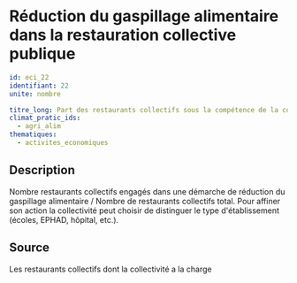 # Réduction du gaspillage alimentaire dans la restauration collective publique
```yaml
id: eci_22
identifiant: 22
unite: nombre

titre_long: Part des restaurants collectifs sous la compétence de la collectivité engagée dans une démarche de réduction du gaspillage alimentaire (%)
climat_pratic_ids:
  - agri_alim
thematiques:
  - activites_economiques
```
## Description
Nombre restaurants collectifs engagés dans une démarche de réduction du gaspillage alimentaire / Nombre de restaurants collectifs total. Pour affiner son action la collectivité peut choisir de distinguer le type d'établissement (écoles, EPHAD, hôpital, etc.).

## Source
Les restaurants collectifs dont la collectivité a la charge

